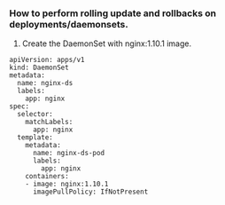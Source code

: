 ### How to perform rolling update and rollbacks on deployments/daemonsets.
1. Create the DaemonSet with nginx:1.10.1 image.
```
apiVersion: apps/v1
kind: DaemonSet
metadata:
  name: nginx-ds
  labels:
    app: nginx
spec:
  selector:
    matchLabels:
      app: nginx
  template:
    metadata:
      name: nginx-ds-pod
      labels:
        app: nginx 
    containers:
    - image: nginx:1.10.1
      imagePullPolicy: IfNotPresent 
```

